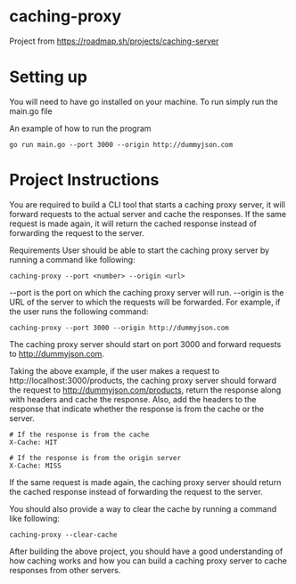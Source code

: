 # caching-proxy

Project from https://roadmap.sh/projects/caching-server

# Setting up

You will need to have go installed on your machine. To run simply run the main.go file

An example of how to run the program

```
go run main.go --port 3000 --origin http://dummyjson.com
```

# Project Instructions

You are required to build a CLI tool that starts a caching proxy server, it will forward requests to the actual server and cache the responses. If the same request is made again, it will return the cached response instead of forwarding the request to the server.

Requirements
User should be able to start the caching proxy server by running a command like following:

```
caching-proxy --port <number> --origin <url>
```

--port is the port on which the caching proxy server will run.
--origin is the URL of the server to which the requests will be forwarded.
For example, if the user runs the following command:

```
caching-proxy --port 3000 --origin http://dummyjson.com
```

The caching proxy server should start on port 3000 and forward requests to http://dummyjson.com.

Taking the above example, if the user makes a request to http://localhost:3000/products, the caching proxy server should forward the request to http://dummyjson.com/products, return the response along with headers and cache the response. Also, add the headers to the response that indicate whether the response is from the cache or the server.

```
# If the response is from the cache
X-Cache: HIT

# If the response is from the origin server
X-Cache: MISS
```

If the same request is made again, the caching proxy server should return the cached response instead of forwarding the request to the server.

You should also provide a way to clear the cache by running a command like following:

```
caching-proxy --clear-cache
```

After building the above project, you should have a good understanding of how caching works and how you can build a caching proxy server to cache responses from other servers.
